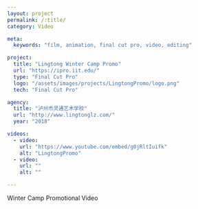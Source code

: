 ```yaml
---
layout: project
permalink: /:title/
category: Video

meta:
  keywords: "film, animation, final cut pro, video, editing"

project:
  title: "Lingtong Winter Camp Promo"
  url: "https://ipro.iit.edu/"
  type: "Final Cut Pro"
  logo: "/assets/images/projects/LingtongPromo/logo.png"
  tech: "Final Cut Pro"

agency:
  title: "泸州市灵通艺术学校"
  url: "http://www.lingtonglz.com/"
  year: "2018"

videos:
  - video:
    url: "https://www.youtube.com/embed/g0jRltIuifk"
    alt: "LingtongPromo"
  - video:
    url: ""
    alt: ""

---
```

<p>Winter Camp Promotional Video</p>
 